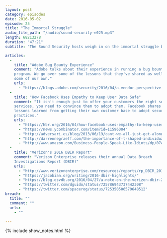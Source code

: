 ```yaml
---
layout: post
category: episodes
date: 2016-05-02
episode: 25
title: "The Immortal Struggle"
audio_file_path: "/audio/sound-security-e025.mp3"
length: 68213278
duration: "47:21"
subtitle: "The Sound Security hosts weigh in on the immortal struggle between good and evil."

articles: 
  - 
    title: "Adobe Bug Bounty Experience"
    comment: "Adobe talks about their experience in running a bug bounty
    program. We go over some of the lessons that they've shared as well as share
    some of our own."
    urls: 
      - "https://blogs.adobe.com/security/2016/04/a-vendor-perspective-on-crowd-sourced-penetration-tests.html"
  - 
    title: "How Facebook Uses Empathy to Keep User Data Safe"
    comment: "It isn't enough just to offer your customers the right security
    services, you need to convince them to adopt them. Facebook shares some
    lessons learned from getting their own customer base to adopt security
    practices."
    urls: 
      - "https://hbr.org/2016/04/how-facebook-uses-empathy-to-keep-user-data-safe"
      - "https://news.ycombinator.com/item?id=11596004"
      - "http://adversari.es/blog/2013/06/19/cant-we-all-just-get-along/"
      - "http://darrennegraeff.com/the-importance-of-t-shaped-individuals/"
      - "http://www.amazon.com/Business-People-Speak-Like-Idiots/dp/0743269098"
  - 
    title: "Verizon's 2016 DBIR Report"
    comment: "Verizon Enterprise releases their annual Data Breach
    Investigations Report (DBIR)"
    urls: 
      - "http://www.verizonenterprise.com/resources/reports/rp_DBIR_2016_Report_en_xg.pdf"
      - "https://jacobian.org/writing/2016-dbir-highlights/"
      - "https://blog.osvdb.org/2016/04/27/a-note-on-the-verizon-dbir-2016-vulnerabilities-claims/"
      - "https://twitter.com/dguido/status/725786943737442308"
      - "https://twitter.com/spacerog/status/725350506579648512"
breach: 
  title: ""
  comment: ""
  urls: 
    - ""

---
```

{% include show_notes.html %}
